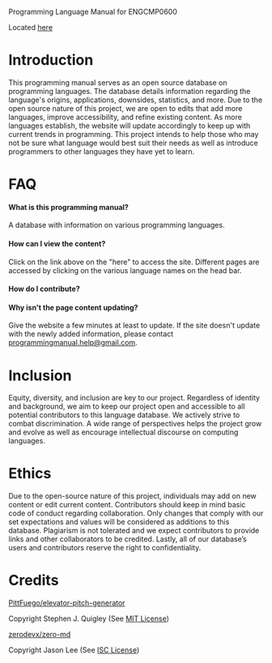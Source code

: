 Programming Language Manual for ENGCMP0600

Located [here](https://apickledwalrus.github.io/programming-manual/)

# Introduction
This programming manual serves as an open source database on programming languages. The database details information regarding the language's origins, applications, downsides, statistics, and more. Due to the open source nature of this project, we are open to edits that add more languages, improve accessibility, and refine existing content. As more languages establish, the website will update accordingly to keep up with current trends in programming. This project intends to help those who may not be sure what language would best suit their needs as well as introduce programmers to other languages they have yet to learn.

# FAQ
#### What is this programming manual?
A database with information on various programming languages.

#### How can I view the content?
Click on the link above on the "here" to access the site. Different pages are accessed by clicking on the various language names on the head bar.

#### How do I contribute?


#### Why isn't the page content updating?
Give the website a few minutes at least to update. If the site doesn't update with the newly added information, please contact programmingmanual.help@gmail.com.

# Inclusion
Equity, diversity, and inclusion are key to our project. Regardless of identity and background, we aim to keep our project open and accessible to all potential contributors to this language database. We actively strive to combat discrimination. A wide range of perspectives helps the project grow and evolve as well as encourage intellectual discourse on computing languages. 

# Ethics
Due to the open-source nature of this project, individuals may add on new content or edit current content. Contributors should keep in mind basic code of conduct regarding collaboration. Only changes that comply with our set expectations and values will be considered as additions to this database. Plagiarism is not tolerated and we expect contributors to provide links and other collaborators to be credited. Lastly, all of our database’s users and contributors reserve the right to confidentiality. 

# Credits
<!-- Pitt Fuego Credit -->
[PittFuego/elevator-pitch-generator](https://github.com/Pitt-Fuego/elevator-pitch-generator)

Copyright Stephen J. Quigley (See [MIT License](MIT.txt))

<!-- ZeroMD Credit -->
[zerodevx/zero-md](https://github.com/zerodevx/zero-md)

Copyright Jason Lee (See [ISC License](ISC.txt))
